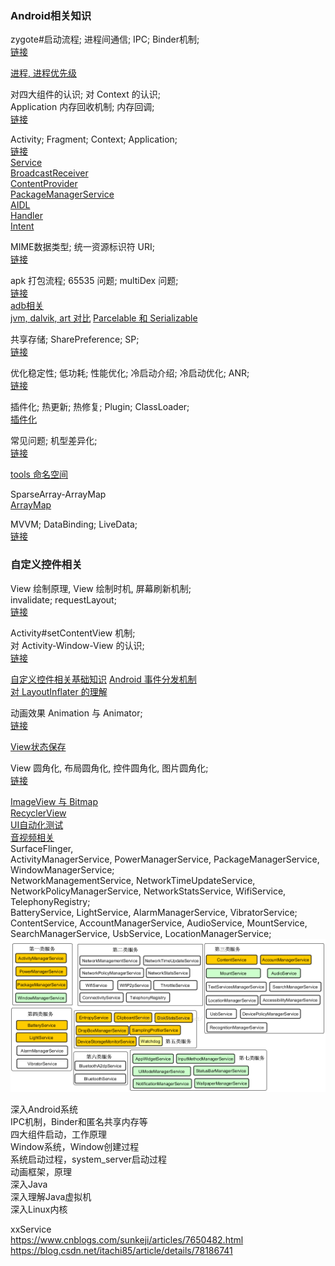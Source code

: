 ### Android相关知识  
zygote#启动流程;  进程间通信;  IPC;  Binder机制;  
[链接](basic/ipc_service/system_zygote_binder.md)  

[进程, 进程优先级](basic/ipc_service/process.md)  

对四大组件的认识;  对 Context 的认识;  
Application 内存回收机制; 内存回调;  
[链接](basic/context/concept.md)  

Activity;  Fragment;  Context;  Application;  
[链接](basic/context/Activity.md)  
[Service](basic/ipc_service/Service.md)  
[BroadcastReceiver](basic/ipc_service/BroadcastReceiver.md)  
[ContentProvider](basic/ipc_service/ContentProvider.md)  
[PackageManagerService](basic/ipc_service/PackageManagerService.md)   
[AIDL](basic/ipc_service/AIDL.md)  
[Handler](basic/handler/Handler.md)  
[Intent](basic/context/Intent.md)   


MIME数据类型;  统一资源标识符 URI;  
[链接](/ComputerScience/network/URI.md)   

apk 打包流程;  65535 问题;  multiDex 问题;  
[链接](basic/apk_build.md)  
[adb相关](basic/adb.md)  
[jvm, dalvik, art 对比](basic/jvm_dalvik_art.md)
[Parcelable 和 Serializable](basic/parcelable_serializable.md)  

共享存储;  SharePreference; SP;  
[链接](basic/sharePreference.md)  

优化稳定性;  低功耗;  性能优化;  冷启动介绍;  冷启动优化;  ANR;  
[链接](basic/optimize_stability_lowPower.md)  

插件化; 热更新; 热修复; Plugin; ClassLoader;  
[插件化](basic/plugin/pulgin.md)  

常见问题;  机型差异化;  
[链接](basic/librray/bug.md)  

[tools 命名空间](basic/tools.md)  

SparseArray-ArrayMap  
[ArrayMap](basic/librray/ArrayMap.md)  

MVVM;  DataBinding;  LiveData;  
[链接](basic/databinding/databinding.md)   

### 自定义控件相关  

View 绘制原理, View 绘制时机, 屏幕刷新机制;   
invalidate;  requestLayout;  
[链接](basic/view_window/invalidate_requestLayout.md)  

Activity#setContentView 机制;  
对 Activity-Window-View 的认识;  
[链接](basic/view_window/activity_window_view.md)  


[自定义控件相关基础知识](basic/view_window/view_basic_know.md)
[Android 事件分发机制](basic/view_window/dispatchTouchEvent.md)  
[对 LayoutInflater 的理解](basic/view_window/LayoutInflater.md)  

动画效果  Animation 与 Animator;  
[链接](basic/view_window/animation_animator.md)

[View状态保存](basic/view_window/view_state.md)  

View 圆角化, 布局圆角化, 控件圆角化, 图片圆角化;  
[链接](basic/view_window/layout_rounder.md)  

[ImageView 与 Bitmap](basic/ImageView.md)  
[RecyclerView](basic/recyclerView/RecyclerView.md)  
[UI自动化测试](basic/view_window/UiAutomator.md)  
[音视频相关](basic/live_stream/live_stream.md)  
SurfaceFlinger,  
ActivityManagerService, PowerManagerService, PackageManagerService, WindowManagerService;  
NetworkManagementService, NetworkTimeUpdateService, NetworkPolicyManagerService, NetworkStatsService, WifiService, TelephonyRegistry;  
BatteryService, LightService, AlarmManagerService, VibratorService;  
ContentService, AccountManagerService, AudioService, MountService, SearchManagerService, UsbService, LocationManagerService;  
![AndroidService](basic/ImageFiles/android_service_001.png)  

深入Android系统  
IPC机制，Binder和匿名共享内存等  
四大组件启动，工作原理  
Window系统，Window创建过程  
系统启动过程，system_server启动过程  
动画框架，原理  
深入Java  
深入理解Java虚拟机  
深入Linux内核  

xxService  
https://www.cnblogs.com/sunkeji/articles/7650482.html  
https://blog.csdn.net/itachi85/article/details/78186741  

 